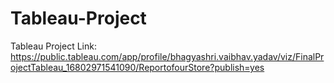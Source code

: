 # Tableau-Project
Tableau Project Link:  https://public.tableau.com/app/profile/bhagyashri.vaibhav.yadav/viz/FinalProjectTableau_16802971541090/ReportofourStore?publish=yes
